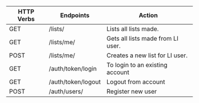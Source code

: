 | HTTP Verbs | Endpoints                       | Action                                 |
| ---------- | ------------------------------- | -------------------------------------- |
| GET        | /lists/                         | Lists all lists made.                  |
| GET        | /lists/me/                      | Gets all lists made from LI user.      |
| POST       | /lists/me/                      | Creates a new list for LI user.        |
| GET        | /auth/token/login               | To login to an existing account        |
| GET        | /auth/token/logout              | Logout from account                    |
| POST       | /auth/users/                    | Register new user                      |